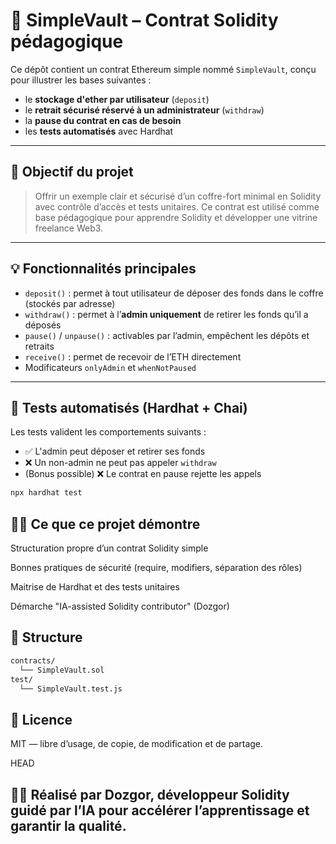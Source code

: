 # 🔐 SimpleVault – Contrat Solidity pédagogique

Ce dépôt contient un contrat Ethereum simple nommé `SimpleVault`, conçu pour illustrer les bases suivantes :
- le **stockage d'ether par utilisateur** (`deposit`)
- le **retrait sécurisé réservé à un administrateur** (`withdraw`)
- la **pause du contrat en cas de besoin**
- les **tests automatisés** avec Hardhat

---

## 🎯 Objectif du projet

> Offrir un exemple clair et sécurisé d’un coffre-fort minimal en Solidity avec contrôle d’accès et tests unitaires. Ce contrat est utilisé comme base pédagogique pour apprendre Solidity et développer une vitrine freelance Web3.

---

## 💡 Fonctionnalités principales

- `deposit()` : permet à tout utilisateur de déposer des fonds dans le coffre (stockés par adresse)
- `withdraw()` : permet à l’**admin uniquement** de retirer les fonds qu’il a déposés
- `pause()` / `unpause()` : activables par l’admin, empêchent les dépôts et retraits
- `receive()` : permet de recevoir de l’ETH directement
- Modificateurs `onlyAdmin` et `whenNotPaused`

---

## 🧪 Tests automatisés (Hardhat + Chai)

Les tests valident les comportements suivants :
- ✅ L'admin peut déposer et retirer ses fonds
- ❌ Un non-admin ne peut pas appeler `withdraw`
- (Bonus possible) ❌ Le contrat en pause rejette les appels

```bash
npx hardhat test
```

## 👨‍💻 Ce que ce projet démontre

Structuration propre d’un contrat Solidity simple

Bonnes pratiques de sécurité (require, modifiers, séparation des rôles)

Maitrise de Hardhat et des tests unitaires

Démarche "IA-assisted Solidity contributor" (Dozgor)

## 📂 Structure

```bash
contracts/
  └── SimpleVault.sol
test/
  └── SimpleVault.test.js
```

## 🤝 Licence

MIT — libre d’usage, de copie, de modification et de partage.

HEAD
## 👨‍🔧 Réalisé par Dozgor, développeur Solidity guidé par l’IA pour accélérer l’apprentissage et garantir la qualité.
